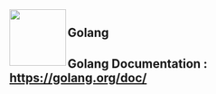 <div class="images">
	<img align="left" width="100" height="100" src="https://avatars3.githubusercontent.com/u/21123354?s=200&v=4">
</div>

## Golang
## Golang Documentation : https://golang.org/doc/


